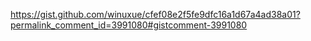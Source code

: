 https://gist.github.com/winuxue/cfef08e2f5fe9dfc16a1d67a4ad38a01?permalink_comment_id=3991080#gistcomment-3991080